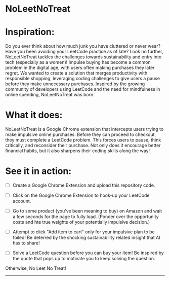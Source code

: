 # NoLeetNoTreat

# Inspiration:
Do you ever think about how much junk you have cluttered or never wear? Have you been avoiding your LeetCode practice as of late? Look no further, NoLeetNoTreat tackles the challenges towards sustainability and entry into tech (especially as a women)! Impulse buying has become a common problem in the digital age, with users often making purchases they later regret. We wanted to create a solution that merges productivity with responsible shopping, leveraging coding challenges to give users a pause before they make unnecessary purchases. Inspired by the growing community of developers using LeetCode and the need for mindfulness in online spending, NoLeetNoTreat was born.


# What it does:
NoLeetNoTreat is a Google Chrome extension that intercepts users trying to make impulsive online purchases. Before they can proceed to checkout, they must complete a LeetCode problem. This forces users to pause, think critically, and reconsider their purchase. Not only does it encourage better financial habits, but it also sharpens their coding skills along the way!


# See it in action:

- [ ] Create a Google Chrome Extension and upload this repository code. 

- [ ] Click on the Google Chrome Extension to hook-up your LeetCode account. 

- [ ] Go to some product (you've been meaning to buy) on Amazon and wait a few seconds for the page to fully load. (Ponder over the opportunity costs and hte true weights of your potentially impulsive decision.)

- [ ] Attempt to click "Add item to cart" only for your impulsive plan to be foiled! Be deterred by the shocking sustainability related insight that AI has to share!

- [ ] Solve a LeetCode question before you can buy your item! Be inspired by the quote that pops up to motivate you to keep solving the question.

Otherwise, No Leet No Treat!

----







